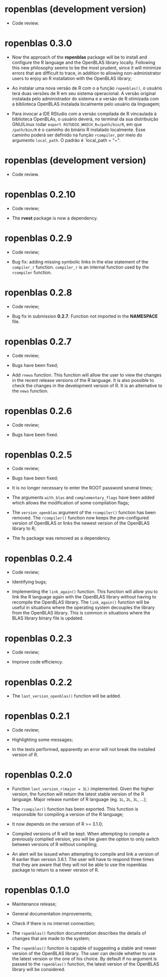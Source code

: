 # ropenblas (development version)

* Code review.

# ropenblas 0.3.0

* Now the approach of the **ropenblas** package will be to install and configure the R language and the OpenBLAS library locally. Following this new philosophy seems to be the most prudent, since it will minimize errors that are difficult to trace, in addition to allowing non-administrator users to enjoy an R installation with the OpenBLAS library;

* Ao instalar uma nova versão de R com o a função `ropenblas()`, o usuário terá duas versões de R em seu sistema operacional. A versão original instalada pelo administrador do sistema e a versão de R otimizada com a biblioteca OpenBLAS instalada localmente pelo usuário da linguagem;

* Para invocar a IDE RStudio com a versão compilada de R vincaulada à biblioteca OpenBLAs, o usuário deverá, no terminal da sua distribuição GNU/Linux rodar `export RSTUDIO_WHICH_R=/path/bin/R`, em que `/path/bin/R` é o caminho do binário R instalado localmente. Esse caminho poderá ser definido na função `rcompiler`, por meio do argumento `local_path`. O padrão é `local_path = "~".

# ropenblas (development version)

* Code review.

# ropenblas 0.2.10

* Code review;

* The **rvest** package is now a dependency.

# ropenblas 0.2.9

* Code review;

* Bug fix: adding missing symbolic links in the else statement of the `compiler_r` function. `compiler_r` is an internal function used by the `rcompiler` function.

# ropenblas 0.2.8

* Code review;

* Bug fix in submission **0.2.7**. Function not imported in the **NAMESPACE** file.

# ropenblas 0.2.7

* Code review;

* Bugs have been fixed;

* Add `rnews` function. This function will allow the user to view the changes in the recent release versions of the R language. It is also possible to check the changes in the development version of R. It is an alternative to the `news` function.

# ropenblas 0.2.6 

* Code review;

* Bugs have been fixed.

# ropenblas 0.2.5

* Code review;

* Bugs have been fixed;

* It is no longer necessary to enter the ROOT password several times;

* The arguments `with_blas` and `complementary_flags` have been added which allows the modification of some compilation flags;

* The `version_openblas` argument of the `rcompiler()` function has been removed. The `rcompiler()` function now keeps the pre-configured version of OpenBLAS or links the newest version of the OpenBLAS library to R;

* The fs package was removed as a dependency. 

# ropenblas 0.2.4

* Code review;

* Identifying bugs;

* Implementing the `link_again()` function. This function will allow you to link the R language again with the OpenBLAS library without having to recompile the OpenBLAS library. The `link_again()` function will be useful in situations where the operating system decouples the library from the OpenBLAS library. This is common in situations where the BLAS library binary file is updated.

# ropenblas 0.2.3

* Code review;

* Improve code efficiency.

# ropenblas 0.2.2 

* The `last_version_openblas()` function will be added.

# ropenblas 0.2.1

* Code review;

* Highlighting some messages;

* In the tests performed, apparently an error will not break the installed version of R.


# ropenblas 0.2.0

* Function `last_version_r(major = 3L)` implemented.  Given the higher version, the function will return the latest stable version of the R language. Major release number of R language (eg. `1L`, `2L`, `3L`, ...);

* The `rcompiler()` function has been exported. This function is responsible for compiling a version of the R language;

* It now depends on the version of R >= 3.1.0;

* Compiled versions of R will be kept. When attempting to compile a previously compiled version, you will be given the option to only switch between versions of R without compiling;

* An alert will be issued when attempting to compile and link a version of R earlier than version 3.6.1. The user will have to respond three times that they are aware that they will not be able to use the ropenblas package to return to a newer version of R.

# ropenblas 0.1.0

* Maintenance release;

* General documentation improvements;

* Check if there is no internet connection;

* The `ropenblas()` function documentation describes the details of changes that are made to the system;

* The `ropenblas()` function is capable of suggesting a stable and newer version of the OpenBLAS library. The user can decide whether to use the latest version or the one of his choice. By default if no argument is passed to the `ropenblas()` function, the latest version of the OpenBLAS library will be considered.